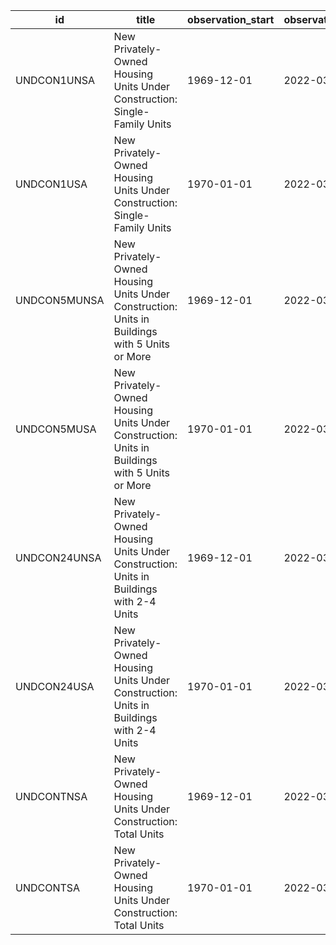| id           | title                                                                                         | observation_start   | observation_end   |
|--------------|-----------------------------------------------------------------------------------------------|---------------------|-------------------|
| UNDCON1UNSA  | New Privately-Owned Housing Units Under Construction: Single-Family Units                     | 1969-12-01          | 2022-03-01        |
| UNDCON1USA   | New Privately-Owned Housing Units Under Construction: Single-Family Units                     | 1970-01-01          | 2022-03-01        |
| UNDCON5MUNSA | New Privately-Owned Housing Units Under Construction: Units in Buildings with 5 Units or More | 1969-12-01          | 2022-03-01        |
| UNDCON5MUSA  | New Privately-Owned Housing Units Under Construction: Units in Buildings with 5 Units or More | 1970-01-01          | 2022-03-01        |
| UNDCON24UNSA | New Privately-Owned Housing Units Under Construction: Units in Buildings with 2-4 Units       | 1969-12-01          | 2022-03-01        |
| UNDCON24USA  | New Privately-Owned Housing Units Under Construction: Units in Buildings with 2-4 Units       | 1970-01-01          | 2022-03-01        |
| UNDCONTNSA   | New Privately-Owned Housing Units Under Construction: Total Units                             | 1969-12-01          | 2022-03-01        |
| UNDCONTSA    | New Privately-Owned Housing Units Under Construction: Total Units                             | 1970-01-01          | 2022-03-01        |